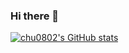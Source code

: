 ### Hi there 👋

<!--
**chu0802/chu0802** is a ✨ _special_ ✨ repository because its `README.md` (this file) appears on your GitHub profile.

Here are some ideas to get you started:

- 🔭 I’m currently working on ...
- 🌱 I’m currently learning ...
- 👯 I’m looking to collaborate on ...
- 🤔 I’m looking for help with ...
- 💬 Ask me about ...
- 📫 How to reach me: ...
- 😄 Pronouns: ...
- ⚡ Fun fact: ...
-->

[![chu0802's GitHub stats](https://github-readme-stats.vercel.app/api?username=chu0802&count_private=true&hide=prs,contribs&show_icons=true&include_all_commits=true&theme=slateorange)](https://github.com/chu0802)

